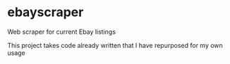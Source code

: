 # ebayscraper
Web scraper for current Ebay listings


This project takes code already written that I have repurposed for my own usage
